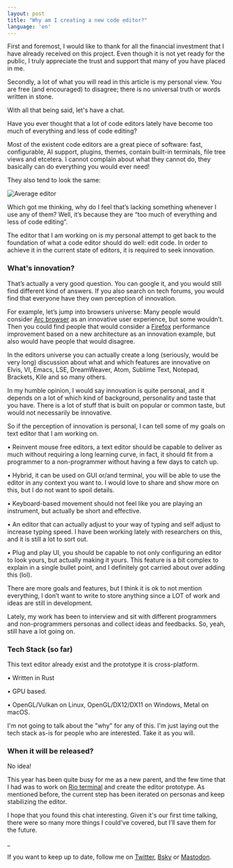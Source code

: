 ```yaml
---
layout: post
title: "Why am I creating a new code editor?"
language: 'en'
---
```


First and foremost, I would like to thank for all the financial investment that I have already received on this project. Even though it is not yet ready for the public, I truly appreciate the trust and support that many of you have placed in me.

Secondly, a lot of what you will read in this article is my personal view. You are free (and encouraged) to disagree; there is no universal truth or words written in stone.

With all that being said, let's have a chat.

Have you ever thought that a lot of code editors lately have become too much of everything and less of code editing?

Most of the existent code editors are a great piece of software: fast, configurable, AI support, plugins, themes, contain built-in terminals, file tree views and etcetera. I cannot complain about what they cannot do, they basically can do everything you would ever need!

They also tend to look the same:

![Average editor](/assets/images/posts/average-editor.png)

Which got me thinking, why do I feel that’s lacking something whenever I use any of them? Well, it’s because they are “too much of everything and less of code editing”.

The editor that I am working on is my personal attempt to get back to the foundation of what a code editor should do well: edit code. In order to achieve it in the current state of editors, it is required to seek innovation.

### What's innovation?

That’s actually a very good question. You can google it, and you would still find different kind of answers. If you also search on tech forums, you would find that everyone have they own perception of innovation.

For example, let’s jump into browsers universe: Many people would consider [Arc browser](https://arc.net/) as an innovative user experience, but some wouldn’t. Then you could find people that would consider a [Firefox](https://www.mozilla.org/en-US/firefox/) performance improvement based on a new architecture as an innovation example, but also would have people that would disagree.

In the editors universe you can actually create a long (seriously, would be very long) discussion about what and which features are innovative on Elvis, VI, Emacs, LSE, DreamWeaver, Atom, Sublime Text, Notepad, Brackets, Kile and so many others.

In my humble opinion, I would say innovation is quite personal, and it depends on a lot of which kind of background, personality and taste that you have. There is a lot of stuff that is built on popular or common taste, but would not necessarily be innovative.

So if the perception of innovation is personal, I can tell some of my goals on text editor that I am working on.

• Reinvent mouse free editors, a text editor should be capable to deliver as much without requiring a long learning curve, in fact, it should fit from a programmer to a non-programmer without having a few days to catch up.

• Hybrid, it can be used on GUI or/and terminal, you will be able to use the editor in any context you want to. I would love to share and show more on this, but I do not want to spoil details.

• Keyboard-based movement should not feel like you are playing an instrument, but actually be short and effective.

• An editor that can actually adjust to your way of typing and self adjust to increase typing speed. I have been working lately with researchers on this, and it is still a lot to sort out.

• Plug and play UI, you should be capable to not only configuring an editor to look yours, but actually making it yours. This feature is a bit complex to explain in a single bullet point, and I definitely got carried about over adding this (lol).

There are more goals and features, but I think it is ok to not mention everything, I don’t want to write to store anything since a LOT of work and ideas are still in development.

Lately, my work has been to interview and sit with different programmers and non-programmers personas and collect ideas and feedbacks. So, yeah, still have a lot going on.

### Tech Stack (so far)

This text editor already exist and the prototype it is cross-platform.

• Written in Rust

• GPU based.

• OpenGL/Vulkan on Linux, OpenGL/DX12/DX11 on Windows, Metal on macOS.

I'm not going to talk about the "why" for any of this. I'm just laying out the tech stack as-is for people who are interested. Take it as you will.

### When it will be released?

No idea!

This year has been quite busy for me as a new parent, and the few time that I had was to work on [Rio terminal](https://github.com/raphamorim/rio) and create the editor prototype. As mentioned before, the current step has been iterated on personas and keep stabilizing the editor.

I hope that you found this chat interesting. Given it's our first time talking, there were so many more things I could’ve covered, but I’ll save them for the future.

_

If you want to keep up to date, follow me on [Twitter](https://x.com/raphamorims), [Bsky](https://bsky.app/profile/mustache.bsky.social) or [Mastodon](https://mas.to/@mustache).